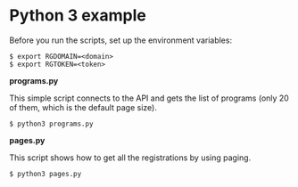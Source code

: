 Python 3 example
================

Before you run the scripts, set up the environment variables:

    $ export RGDOMAIN=<domain>
    $ export RGTOKEN=<token>

**programs.py**

This simple script connects to the API and gets the list of programs (only 20 of them, which is the default page size).

    $ python3 programs.py

**pages.py**

This script shows how to get all the registrations by using paging.

    $ python3 pages.py

